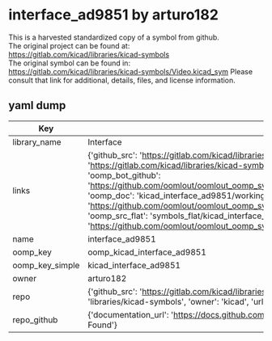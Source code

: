 # interface_ad9851 by arturo182  
This is a harvested standardized copy of a symbol from github.  
The original project can be found at:  
https://gitlab.com/kicad/libraries/kicad-symbols  
The original symbol can be found in:
https://gitlab.com/kicad/libraries/kicad-symbols/Video.kicad_sym
Please consult that link for additional, details, files, and license information.  
## yaml dump  
| Key | Value |  
| --- | --- |  
| library_name | Interface |  
| links | {'github_src': 'https://gitlab.com/kicad/libraries/kicad-symbols/Video.kicad_sym', 'github_src_repo': 'https://gitlab.com/kicad/libraries/kicad-symbols', 'oomp_bot': 'kicad_interface_ad9851/working', 'oomp_bot_github': 'https://github.com/oomlout/oomlout_oomp_symbol_bot/tree/main/kicad_interface_ad9851/working', 'oomp_doc': 'kicad_interface_ad9851/working', 'oomp_doc_github': 'https://github.com/oomlout/oomlout_oomp_symbol_doc/tree/main/kicad_interface_ad9851/working', 'oomp_src_flat': 'symbols_flat/kicad_interface_ad9851/working', 'oomp_src_flat_github': 'https://github.com/oomlout/oomlout_oomp_symbol_src/tree/main/kicad_interface_ad9851/working'} |  
| name | interface_ad9851 |  
| oomp_key | oomp_kicad_interface_ad9851 |  
| oomp_key_simple | kicad_interface_ad9851 |  
| owner | arturo182 |  
| repo | {'github_src': 'https://gitlab.com/kicad/libraries/kicad-symbols/Video.kicad_sym', 'name': 'libraries/kicad-symbols', 'owner': 'kicad', 'url': 'https://gitlab.com/kicad/libraries/kicad-symbols'} |  
| repo_github | {'documentation_url': 'https://docs.github.com/rest/repos/repos#get-a-repository', 'message': 'Not Found'} |  

